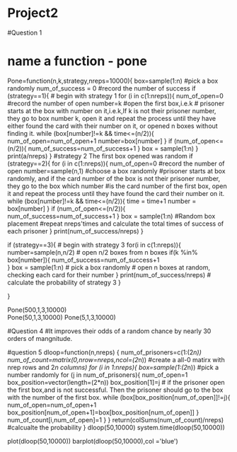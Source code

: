 # Project2

#Question 1

# name a function - pone
Pone=function(n,k,strategy,nreps=10000){
  box=sample(1:n) #pick a box randomly
  num_of_success = 0 #record the number of success
  if (strategy==1){  # begin with strategy 1
    for (i in c(1:nreps)){
      num_of_open=0   #record the number of open
      number=k  #open the first box,i.e.k
      # prisoner starts at the box with number on it,i.e.k,If k is not their prisoner number, they go to box number k, open it and repeat the process until they have either found the card with their number on it, or opened n boxes without finding it.
      while (box[number]!=k && time<=(n/2)){
        num_of_open=num_of_open+1
        number=box[number]
      }
      if (num_of_open<=(n/2)){
        num_of_success=num_of_success+1
      }
      box = sample(1:n)
    }
    print(a/nreps)
  }
   #strategy 2 The first box opened was random
   if (strategy==2){
    for (i in c(1:nreps)){
      num_of_open=0   #record the number of open
      number=sample(n,1) #choose a box randomly
      #prisoner starts at box randomly, and if the card number of the box is not their prisoner number, they go to the box which number
      #is the card number of the first box, open it and repeat the process until they have found the card their number on it.
      while (box[number]!=k && time<=(n/2)){
        time = time+1
        number = box[number]
      }
      if (num_of_open<=(n/2)){
        num_of_success=num_of_success+1
      }
      box = sample(1:n) #Random box placement
      #repeat nreps'times and calculate the total times of success of each prisoner
    }
    print(num_of_success/nreps)
  }
  
  if (strategy==3){  # begin with strategy 3
    for(i in c(1:nreps)){
      number=sample(n,n/2)  # open n/2 boxes from n boxes
      if(k %in% box[number]){
        num_of_success=num_of_success+1  
     }
     box = sample(1:n)  # pick a box randomly
     #  open n boxes at random, checking each card for their number
    }
    print(num_of_success/nreps)  # calculate the probability of strategy 3
  }
  
  }

Pone(500,1,3,10000)    
Pone(50,1,3,10000)
Pone(5,1,3,10000)

#Question 4
#It improves their odds of a random chance by nearly 30 orders of mangnitude. 

#question 5
dloop=function(n,nreps) {
  num_of_prisoners=c(1:(2*n))
  num_of_count=matrix(0,nrow=nreps,ncol=(2*n)) #create a all-0 matirx with nrep rows and 2*n columns)
  for (i in 1:nreps){
    box=sample(1:(2*n)) #pick a number randomly
    for (j in num_of_prisoners){
      num_of_open=1
      box_position=vector(length=(2*n))
      box_position[1]=j
      # if the prisoner open the first box,and is not successful. Then the prisoner should go to the box with the number of the first box.
      while (box[box_position[num_of_open]]!=j){
        num_of_open=num_of_open+1
        box_position[num_of_open+1]=box[box_position[num_of_open]]
      }
      num_of_count[i,num_of_open]=1
    }
  }
  return(colSums(num_of_count)/nreps) #calcualte the probability
}
dloop(50,10000)
system.time(dloop(50,10000))

plot(dloop(50,10000))
barplot(dloop(50,10000),col ='blue')
